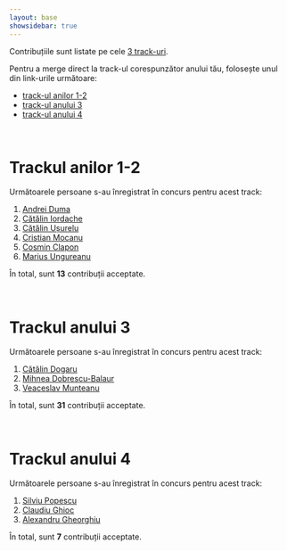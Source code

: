 ```yaml
---
layout: base
showsidebar: true
---
```


Contribuțiile sunt listate pe cele [3 track-uri][reg].

Pentru a merge direct la track-ul corespunzător anului tău, folosește unul din
link-urile următoare:

* [track-ul anilor 1-2](#trackul_anilor_12)
* [track-ul anului 3](#trackul_anului_3)
* [track-ul anului 4](#trackul_anului_4)

<div id="end">&nbsp;</div>

# Trackul anilor 1-2

Următoarele persoane s-au înregistrat în concurs pentru acest track:

1. [Andrei Duma][andrei-duma]
2. [Cătălin Iordache][catalin-iordache]
3. [Cătălin Ușurelu][catalin-usurelu]
4. [Cristian Mocanu][cristian-mocanu]
5. [Cosmin Clapon][cosmin-clapon]
6. [Marius Ungureanu][marius-ungureanu]

În total, sunt **13** contribuții acceptate.

<div id="end">&nbsp;</div>

# Trackul anului 3

Următoarele persoane s-au înregistrat în concurs pentru acest track:

1. [Cătălin Dogaru][catalin-dogaru]
2. [Mihnea Dobrescu-Balaur][mihnea-dobrescu-balaur]
3. [Veaceslav Munteanu][veaceslav-munteanu]

În total, sunt **31** contribuții acceptate.

<div id="end">&nbsp;</div>

# Trackul anului 4

Următoarele persoane s-au înregistrat în concurs pentru acest track:

1. [Silviu Popescu][silviu-popescu]
2. [Claudiu Ghioc][claudiu-ghioc]
3. [Alexandru Gheorghiu][alexandru-gheorghiu]

În total, sunt **7** contribuții acceptate.

<div id="end">&nbsp;</div>

[reg]: /regulament#structura "Regulament"

[andrei-duma]: /andrei-duma "Andrei Duma"
[catalin-iordache]: /catalin-iordache "Cătălin Iordache"
[catalin-usurelu]: /catalin-usurelu "Cătălin Ușurelu"
[cristian-mocanu]: /cristian-mocanu "Cristian Mocanu"
[cosmin-clapon]: /cosmin-clapon "Cosmin Clapon"
[marius-ungureanu]: /marius-ungureanu "Marius Ungureanu"
[catalin-dogaru]: /catalin-dogaru "Cătălin Dogaru"
[mihnea-dobrescu-balaur]: /mihnea-dobrescu-balaur "Mihnea Dobrescu-Balaur"
[veaceslav-munteanu]: /veaceslav-munteanu "Veaceslav Munteanu"
[silviu-popescu]:/silviu-popescu "Silviu Popescu"
[claudiu-ghioc]:/claudiu-ghioc "Claudiu Ghioc"
[alexandru-gheorghiu]:/alexandru-gheorghiu "Alexandru Gheorghiu"
